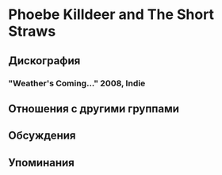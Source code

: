 # Phoebe Killdeer and The Short Straws



## Дискография

### "Weather's Coming..." 2008, Indie




## Отношения с другими группами


## Обсуждения


## Упоминания

